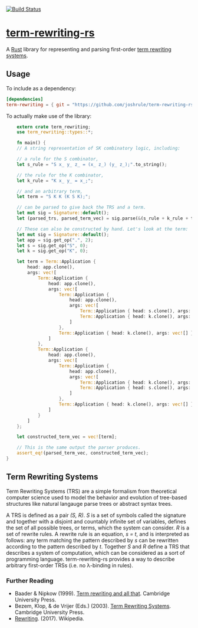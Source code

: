[![Build
Status](https://travis-ci.org/joshrule/term-rewriting-rs.svg?branch=develop)](https://travis-ci.org/joshrule/term-rewriting-rs)

# [term-rewriting-rs][0]

A [Rust][1] library for representing and parsing first-order [term rewriting systems][2].

## Usage

To include as a dependency:

```toml
[dependencies]
term-rewriting = { git = "https://github.com/joshrule/term-rewriting-rs" }
```

To actually make use of the library:

```rust
    extern crate term_rewriting;
    use term_rewriting::types::*;

    fn main() {
    // A string representation of SK combinatory logic, including:

    // a rule for the S combinator,
    let s_rule = "S x_ y_ z_ = (x_ z_) (y_ z_);".to_string();

    // the rule for the K combinator,
    let k_rule = "K x_ y_ = x_;";

    // and an arbitrary term,
    let term = "S K K (K S K);";

    // can be parsed to give back the TRS and a term.
    let mut sig = Signature::default();
    let (parsed_trs, parsed_term_vec) = sig.parse(&(s_rule + k_rule + term)).expect("successful parse");

    // These can also be constructed by hand. Let's look at the term:
    let mut sig = Signature::default();
    let app = sig.get_op(".", 2);
    let s = sig.get_op("S", 0);
    let k = sig.get_op("K", 0);

    let term = Term::Application {
        head: app.clone(),
        args: vec![
            Term::Application {
                head: app.clone(),
                args: vec![
                    Term::Application {
                        head: app.clone(),
                        args: vec![
                            Term::Application { head: s.clone(), args: vec![] },
                            Term::Application { head: k.clone(), args: vec![] },
                        ]
                    },
                    Term::Application { head: k.clone(), args: vec![] }
                ]
            },
            Term::Application {
                head: app.clone(),
                args: vec![
                    Term::Application {
                        head: app.clone(),
                        args: vec![
                            Term::Application { head: k.clone(), args: vec![] },
                            Term::Application { head: s.clone(), args: vec![] },
                        ]
                    },
                    Term::Application { head: k.clone(), args: vec![] }
                ]
            }
        ]
    };

    let constructed_term_vec = vec![term];

    // This is the same output the parser produces.
    assert_eq!(parsed_term_vec, constructed_term_vec);
}
```

## Term Rewriting Systems

Term Rewriting Systems (TRS) are a simple formalism from theoretical computer science used to model the behavior and evolution of tree-based structures like natural langauge parse trees or abstract syntax trees.

A TRS is defined as a pair _(S, R)_. _S_ is a set of symbols called the signature and together with a disjoint and countably infinite set of variables, defines the set of all possible trees, or terms, which the system can consider. _R_ is a set of rewrite rules. A rewrite rule is an equation, _s = t_, and is interpreted as follows: any term matching the pattern described by _s_ can be rewritten according to the pattern described by _t_. Together _S_ and _R_ define a TRS that describes a system of computation, which can be considered as a sort of programming language. term-rewriting-rs provides a way to describe arbitrary first-order TRSs (i.e. no λ-binding in rules).

### Further Reading

- Baader & Nipkow (1999). [Term rewriting and all that][ref.1]. Cambridge University Press.
- Bezem, Klop, & de Vrijer (Eds.) (2003). [Term Rewriting Systems][ref.2]. Cambridge University Press.
- [Rewriting][ref.3]. (2017). Wikipedia.

[0]: https://github.com/joshrule/term-rewriting-rs
     "term-rewriting-rs"
[1]: https://www.rust-lang.org
     "The Rust Programming Language"
[2]: https://en.wikipedia.org/wiki/Rewriting#Term_rewriting_systems
     "Wikipedia - Term Rewriting Systems"
[ref.1]: http://www.cambridge.org/us/academic/subjects/computer-science/programming-languages-and-applied-logic/term-rewriting-and-all
     "Term Rewriting and All That"
[ref.2]: http://www.cambridge.org/us/academic/subjects/computer-science/programming-languages-and-applied-logic/term-rewriting-systems
     "Term Rewriting Systems"
[ref.3]: https://en.wikipedia.org/wiki/Rewriting
     "Wikipedia - Rewriting"
